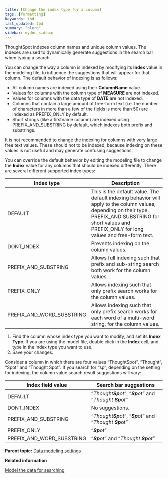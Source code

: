 ```yaml
---
title: [Change the index type for a column]
tags: [formatting]
keywords: tbd
last_updated: tbd
summary: "blerg"
sidebar: mydoc_sidebar
---
```

ThoughtSpot indexes column names and unique column values. The indexes are used to dynamically generate suggestions in the search bar when typing a search.

You can change the way a column is indexed by modifying its **Index** value in the modeling file, to influence the suggestions that will appear for that column. The default behavior of indexing is as follows:

-   All column names are indexed using their **ColumnName** value.
-   Values for columns with the column type of **MEASURE** are not indexed.
-   Values for columns with the data type of **DATE** are not indexed.
-   Columns that contain a large amount of free-form text \(i.e. the number of characters in more than a few of the fields is more than 50\) are indexed as PREFIX\_ONLY by default.
-   Short strings \(like a firstname column\) are indexed using PREFIX\_AND\_SUBSTRING by default, which indexes both prefix and substrings.

It is not recommended to change the indexing for columns with very large free text values. These should not to be indexed, because indexing on these values is not useful and may generate confusing suggestions.

You can override the default behavior by editing the modeling file to change the **Index** value for any columns that should be indexed differently. There are several different supported index types:

|Index type|Description|
|----------|-----------|
|DEFAULT|This is the default value. The default indexing behavior will apply to the column values, depending on their type. PREFIX\_AND SUBSTRING for short values and PREFIX\_ONLY for long values and free-form text.|
|DONT\_INDEX|Prevents indexing on the column values.|
|PREFIX\_AND\_SUBSTRING|Allows full indexing such that prefix and sub-string search both work for the column values.|
|PREFIX\_ONLY|Allows indexing such that only prefix search works for the column values.|
|PREFIX\_AND\_WORD\_SUBSTRING|Allows indexing such that only prefix search works for each word of a multi-word string, for the column values.|

1.   Find the column whose index type you want to modify, and set its **Index Type**. If you are using the model file, double click in the **Index** cell, and type in the index type you want to use.
2.   Save your changes.

Consider a column in which there are four values “ThoughtSpot”, “Thought”, “Spot” and “Thought Spot”. If you search for “sp”, depending on the setting for indexing, the column value search result suggestions will vary:

|**Index** field value|Search bar suggestions|
|---------------------|----------------------|
|DEFAULT|“*Thought**Sp**ot*”, “***Sp**ot*” and “*Thought **Sp**ot*”|
|DONT\_INDEX|No suggestions.|
|PREFIX\_AND\_SUBSTRING|“*Thought**Sp**ot*”, “***Sp**ot*” and “*Thought **Sp***ot”|
|PREFIX\_ONLY|“***Sp**ot*”|
|PREFIX\_AND\_WORD\_SUBSTRING|“***Sp**ot*” and “*Thought **Sp**ot*”|

**Parent topic:** [Data modeling settings](../../admin/data_modeling/data_modeling_settings.html)

**Related information**  


[Model the data for searching](semantic_modeling.html#)
